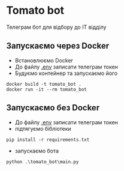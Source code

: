 # Tomato bot

Телеграм бот для відбору до IT відділу

## Запускаємо через Docker
 - Встановлюємо Docker
 - До файлу [.env](.env) записати телеграм токен
 - Будуємо контейнер та запускаємо його
``` shell
docker build -t tomato_bot .
docker run -it --rm tomato_bot
```

## Запускаємо без Docker
 - До файлу [.env](.env) записати телеграм токен
 - підтягуємо бібліотеки
````shell
pip install -r requirements.txt
````
 - запускаємо бота
```shell
python .\tomato_bot\main.py
```
